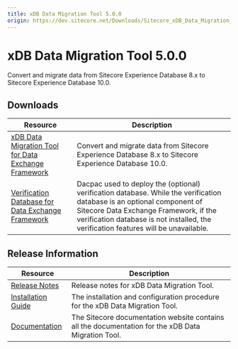 ```yaml
---
title: xDB Data Migration Tool 5.0.0
origin: https://dev.sitecore.net/Downloads/Sitecore_xDB_Data_Migration_Tool/5x/xDB_Data_Migration_Tool_500
---
```


# xDB Data Migration Tool 5.0.0

Convert and migrate data from Sitecore Experience Database 8.x to Sitecore Experience Database 10.0.

## Downloads

 | Resource | Description |
 | --- | --- |
 | [xDB Data Migration Tool for Data Exchange Framework](https://sitecoredev.azureedge.net/~/media/6E3DA2830FAD4916AAE7DCDCDACD8A5F.ashx?date=20200817T135221) | Convert and migrate data from Sitecore Experience Database 8.x to Sitecore Experience Database 10.0. |
 | [Verification Database for Data Exchange Framework](https://sitecoredev.azureedge.net/~/media/10DDF46E052C4BD688F5FA2F4B7CA298.ashx?date=20200817T135301) | Dacpac used to deploy the (optional) verification database. While the verification database is an optional component of Sitecore Data Exchange Framework, if the verification database is not installed, the verification features will be unavailable. |

## Release Information

 | Resource | Description |
 | --- | --- |
 | [Release Notes](/downloads/Sitecore%20xDB%20Data%20Migration%20Tool/5x/xDB%20Data%20Migration%20Tool%20500/Release%20Notes) | Release notes for xDB Data Migration Tool. |
 | [Installation Guide](https://sitecoredev.azureedge.net/~/media/2B60011C11A94EC1A7DA5683E4F54E5F.ashx?date=20200817T135415) | The installation and configuration procedure for the xDB Data Migration Tool. |
 | [Documentation](https://doc.sitecore.com/developers/dmt/50/xdb-data-migration-tool/en/xdb-data-migration-tool.html) | The Sitecore documentation website contains all the documentation for the xDB Data Migration Tool. |